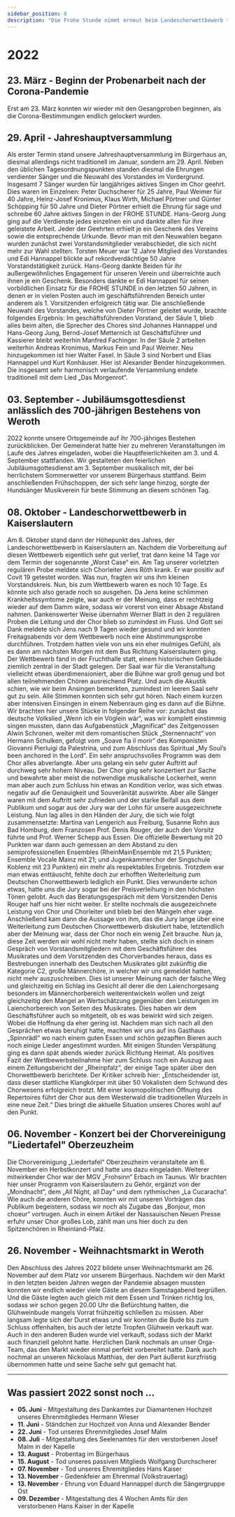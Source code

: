 ```yaml
---
sidebar_position: 8
description: "Die Frohe Stunde nimmt erneut beim Landeschorwettbewerb teil, der in diesem Jahr in Kaiserslautern stattfindet."
---
```


# 2022

## 23. März - Beginn der Probenarbeit nach der Corona-Pandemie

Erst am 23. März konnten wir wieder mit den Gesangproben beginnen, als die Corona-Bestimmungen endlich gelockert wurden.

## 29. April - Jahreshauptversammlung

Als erster Termin stand unsere Jahreshauptversammlung im Bürgerhaus an, diesmal allerdings nicht traditionell im Januar, sondern am 29. April. Neben den üblichen Tagesordnungspunkten standen diesmal die Ehrungen verdienter Sänger und die Neuwahl des Vorstandes im Vordergrund. Insgesamt 7 Sänger wurden für langjähriges aktives Singen im Chor geehrt. Dies waren im Einzelnen: Peter Duchscherer für 25 Jahre, Paul Weimer für 40 Jahre, Heinz-Josef Kronimus, Klaus Wirth, Michael Pörtner und Günter Schöpping für 50 Jahre und Dieter Pörtner erhielt die Ehrung für sage und schreibe 60 Jahre aktives Singen in der FROHE STUNDE. Hans-Georg Jung ging auf die Verdienste jedes einzelnen ein und dankte allen für ihre geleistete Arbeit. Jeder der Geehrten erhielt je ein Geschenk des Vereins sowie die entsprechende Urkunde. Bevor man mit den Neuwahlen begann wurden zunächst zwei Vorstandsmitglieder verabschiedet, die sich nicht mehr zur Wahl stellten. Torsten Meuer war 12 Jahre Mitglied des Vorstandes und Edi Hannappel blickte auf rekordverdächtige 50 Jahre Vorstandstätigkeit zurück. Hans-Georg dankte Beiden für ihr außergewöhnliches Engagement für unseren Verein und überreichte auch ihnen je ein Geschenk. Besonders dankte er Edi Hannappel für seinen vorbildlichen Einsatz für die FROHE STUNDE in den letzten 50 Jahren, in denen er in vielen Posten auch im geschäftsführenden Bereich unter anderem als 1. Vorsitzenden erfolgreich tätig war. Die anschließende Neuwahl des Vorstandes, welche von Dieter Pörtner geleitet wurde, brachte folgendes Ergebnis:
Im geschäftsführenden Vorstand, der Säule 1, blieb alles beim alten, die Sprecher des Chores sind Johannes Hannappel und Hans-Georg Jung, Bernd-Josef Metternich ist Geschäftsführer und Kassierer bleibt weiterhin Manfred Fachinger. In der Säule 2 arbeiten weiterhin Andreas Kronimus, Markus Fein und Paul Weimer. Neu hinzugekommen ist hier Walter Fasel. In Säule 3 sind Norbert und Elias Hannappel und Kurt Konhäuser. Hier ist Alexander Bender hinzugekommen. Die insgesamt sehr harmonisch verlaufende Versammlung endete traditionell mit dem Lied „Das Morgenrot“.

## 03. September - Jubiläumsgottesdienst anlässlich des 700-jährigen Bestehens von Weroth

2022 konnte unsere Ortsgemeinde auf ihr 700-jähriges Bestehen zurückblicken. Der Gemeinderat hatte hier zu mehreren Veranstaltungen im Laufe des Jahres eingeladen, wobei die Hauptfeierlichkeiten am 3. und 4. September stattfanden. Wir gestalteten den feierlichen Jubiläumsgottesdienst am 3. September musikalisch mit, der bei herrlichstem Sommerwetter vor unserem Bürgerhaus stattfand. Beim anschließenden Frühschoppen, der sich sehr lange hinzog, sorgte der Hundsänger Musikverein für beste Stimmung an diesem schönen Tag.

## 08. Oktober - Landeschorwettbewerb in Kaiserslautern

Am 8. Oktober stand dann der Höhepunkt des Jahres, der Landeschorwettbewerb in Kaiserslautern an. Nachdem die Vorbereitung auf diesen Wettbewerb eigentlich sehr gut verlief, trat dann keine 14 Tage vor dem Termin der sogenannte „Worst Case“ ein. Am Tag unserer vorletzten regulären Probe meldete sich Chorleiter Jens Röth krank. Er war positiv auf Covit 19 getestet worden. Was nun, fragten wir uns ihm kleinen Vorstandskreis. Nun, bis zum Wettbewerb waren es noch 10 Tage. Es könnte sich also gerade noch so ausgehen. Da Jens keine schlimmen Krankheitssymtome zeigte, war auch er der Meinung, dass er rechtzeig wieder auf dem Damm wäre, sodass wir vorerst von einer Absage Abstand nahmen. Dankenswerter Weise übernahm Werner Blatt in den 2 regulären Proben die Leitung und der Chor blieb so zumindest im Fluss. Und Gott sei Dank meldete sich Jens nach 9 Tagen wieder gesund und wir konnten Freitagsabends vor dem Wettbewerb noch eine Abstimmungsprobe durchführen. Trotzdem hatten viele von uns ein eher mulmiges Gefühl, als es dann am nächsten Morgen mit dem Bus Richtung Kaiserslautern ging.
Der Wettbewerb fand in der Fruchthalle statt, einem historischen Gebäude ziemlich zentral in der Stadt gelegen. Der Saal war für die Veranstaltung vielleicht etwas überdimensioniert, aber die Bühne war groß genug und bot allen teilnehmenden Chören ausreichend Platz. Und auch die Akustik schien, wie wir beim Ansingen bemerkten, zumindest im leeren Saal sehr gut zu sein. Alle Stimmen konnten sich sehr gut hören. Nach einem kurzen aber intensiven Einsingen in einem Nebenraum ging es dann auf die Bühne. Wir brachten hier unsere Stücke in folgender Reihe vor: zunächst das deutsche Volkslied „Wenn ich ein Vöglein wär“, was wir komplett einstimmig singen mussten, dann das Aufgabenstück „Magnificat“ des Zeitgenossen Alwin Schronen, weiter mit dem romantischen Stück „Sternennacht“ von Hermann Schulken, gefolgt vom „Soave fia il morir“ des Komponisten Giovanni Pierluigi da Palestrina, und zum Abschluss das Spiritual „My Soul’s been anchored in the Lord“. Ein sehr anspruchsvolles Programm was dem Chor alles abverlangte. Aber uns gelang ein sehr guter Auftritt auf durchweg sehr hohem Niveau. Der Chor ging sehr konzertiert zur Sache und bewahrte aber meist die notwendige musikalische Lockerheit, wenn man aber auch zum Schluss hin etwas an Kondition verlor, was sich etwas negativ auf die Genauigkeit und Souveränität auswirkte. Aber alle Sänger waren mit dem Auftritt sehr zufrieden und der starke Beifall aus dem Publikum und sogar aus der Jury war der Lohn für unsere ausgezeichnete Leistung. Nun lag alles in den Händen der Jury, die sich wie folgt zusammensetzte: Martina van Lengerich aus Freiburg, Susanne Rohn aus Bad Homburg, dem Franzosen Prof. Denis Rouger, der auch den Vorsitz führte und Prof. Werner Schepp aus Essen. Die offizielle Bewertung mit 20 Punkten war dann auch gemessen an dem Abstand zu den semiprofessionellen Ensembles (RheinMainEnsemble mit 21,5 Punkten; Ensemble Vocale Mainz mit 21; und Jugenkammerchor der Singschule Koblenz mit 23 Punkten) ein mehr als respektables Ergebnis. Trotzdem war man etwas enttäuscht, fehlte doch zur erhofften Weiterleitung zum Deutschen Chorwettbewerb lediglich ein Punkt. Dies verwunderte schon etwas, hatte uns die Jury sogar bei der Preisverleihung in den höchsten Tönen gelobt. Auch das Beratungsgespräch mit dem Vorsitzenden Denis Rouger half uns hier nicht weiter. Er stellte nochmals die ausgezeichnete Leistung von Chor und Chorleiter und blieb bei den Mängeln eher vage. Anschließend kam dann die Aussage von ihm, das die Jury lange über eine Weiterleitung zum Deutschen Chorwettbewerb diskutiert habe, letztendlich aber der Meinung war, dass der Chor noch ein wenig Zeit brauche. Nun ja, diese Zeit werden wir wohl nicht mehr haben, stellte sich doch in einem Gespräch von Vorstandsmitgliedern mit dem Geschäftsführer des Musikrates und dem Vorsitzenden des Chorverbandes heraus, dass es Bestrebungen innerhalb des Deutschen Musikrates gibt zukünftig die Kategorie C2, große Männerchöre, in welcher wir uns gemeldet hatten, nicht mehr auszuschreiben. Dies ist unserer Meinung nach der falsche Weg und gleichzeitig ein Schlag ins Gesicht all derer die den Laienchorgesang besonders im Männerchorbereich weiterentwickeln wollen und zeigt gleichzeitig den Mangel an Wertschätzung gegenüber den Leistungen im Laienchorbereich von Seiten des Musikrates. Dies haben wir dem Geschäftsführer auch so mitgeteilt, ob es was bewirkt wird sich zeigen. Wobei die Hoffnung da eher gering ist. Nachdem man sich nach all den Gesprächen etwas beruhigt hatte, machten wir uns auf ins Gasthaus „Spinnrädl“ wo nach einem guten Essen und schön gezapften Bieren auch noch einige Lieder angestimmt wurden. Mit einigen Stunden Verspätung ging es dann spät abends wieder zurück Richtung Heimat. Als positives Fazit der Wettbewerbsteilnahme hier zum Schluss noch ein Auszug aus einem Zeitungsbericht der „Rheinpfalz“, der einige Tage später über den Chorwettbewerb berichtete. Der Kritiker schreib hier: „Entscheidender ist, dass dieser stattliche Klangkörper mit über 50 Vokalisten dem Schwund des Chorwesens erfolgreich trotzt. Mit einer kosmopolitischen Öffnung des Repertoires führt der Chor aus dem Westerwald die traditionellen Wurzeln in eine neue Zeit.“ Dies bringt die aktuelle Situation unseres Chores wohl auf den Punkt.

## 06. November - Konzert bei der Chorvereinigung "Liedertafel" Oberzeuzheim

Die Chorvereinigung „Liedertafel“ Oberzeuzheim veranstaltete am 6. November ein Herbstkonzert und hatte uns dazu eingeladen. Weiterer mitwirkender Chor war der MGV „Frohsinn“ Erbach im Taunus. Wir brachten hier unser Programm von Kaiserslautern zu Gehör, ergänzt von der „Mondnacht“, dem „All Night, all Day“ und dem rythmischen „La Cucaracha“. Wie auch die anderen Chöre, konnten wir mit unseren Vorträgen das Publikum begeistern, sodass wir noch als Zugabe das „Bonjour, mon choeur“ vortrugen. Auch in einem Artikel der Nassauischen Neuen Presse erfuhr unser Chor großes Lob, zählt man uns hier doch zu den Spitzenchören in Rheinland-Pfalz.

## 26. November - Weihnachtsmarkt in Weroth

Den Abschluss des Jahres 2022 bildete unser Weihnachtsmarkt am 26. November auf dem Platz vor unserem Bürgerhaus. Nachdem wir den Markt in den letzten beiden Jahren wegen der Pandemie absagen mussten konnten wir endlich wieder viele Gäste an diesem Samstagabend begrüßen. Und die Gäste legten auch gleich mit dem Essen und Trinken richtig los, sodass wir schon gegen 20.00 Uhr die Befürchtung hatten, die Glühweinbude mangels Vorrat frühzeitig schließen zu müssen. Aber langsam legte sich der Durst etwas und wir konnten die Bude bis zum Schluss offenhalten, bis auch der letzte Tropfen Glühwein verkauft war. Auch in den anderen Buden wurde viel verkauft, sodass sich der Markt auch finanziell gelohnt hatte. Herzlichen Dank nochmals an unser Orga-Team, das den Markt wieder einmal perfekt vorbereitet hatte. Dank auch nochmal an unseren Nickolaus Matthias, der den Part äußerst kurzfristig übernommen hatte und seine Sache sehr gut gemacht hat.

---

## Was passiert 2022 sonst noch …

- **05. Juni** - Mitgestaltung des Dankamtes zur Diamantenen Hochzeit unseres Ehrenmitgliedes Hermann Wieser
- **11. Juni** - Ständchen zur Hochzeit von Anna und Alexander Bender
- **22. Juni** - Tod unseres Ehrenmitgliedes Josef Malm
- **08. Juli** - Mitgestaltung des Seelenamtes für den verstorbenen Josef Malm in der Kapelle
- **13. August** - Probentag im Bürgerhaus
- **15. August** - Tod unseres passiven Mitglieds Wolfgang Durchscherer
- **07. November** - Tod unseres Ehremitgliedes Hans Kaiser
- **13. November** - Gedenkfeier am Ehrenmal (Volkstrauertag)
- **13. November** - Ehrung von Eduard Hannappel durch die Sängergruppe Ost
- **09. Dezember** - Mitgestaltung des 4 Wochen Amts für den verstorbenen Hans Kaiser in der Kapelle
